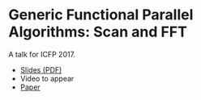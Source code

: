 # Generic Functional Parallel Algorithms: Scan and FFT

A talk for ICFP 2017.

*   [Slides (PDF)](http://conal.net/talks/generic-functional-parallel.pdf)
*   Video to appear
*   [Paper](http://conal.net/papers/generic-parallel-functional)

